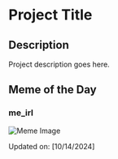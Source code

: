 # Project Title

## Description

Project description goes here.

## Meme of the Day

### me_irl
![Meme Image](https://i.redd.it/8kwoz0ut96ud1.png)

Updated on: [10/14/2024]